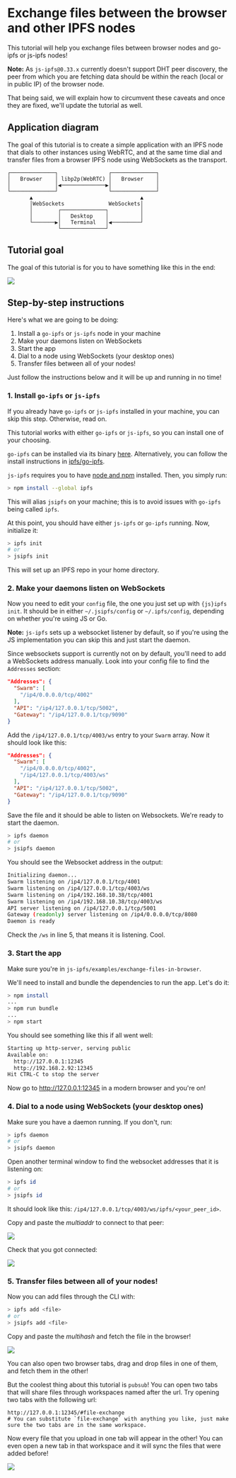 # Exchange files between the browser and other IPFS nodes

This tutorial will help you exchange files between browser nodes and go-ipfs or js-ipfs nodes!

**Note:** As `js-ipfs@0.33.x` currently doesn't support DHT peer discovery, the peer from which you are fetching data should be within the reach (local or in public IP) of the browser node.

That being said, we will explain how to circumvent these caveats and once they are fixed, we'll update the tutorial as well.

## Application diagram

The goal of this tutorial is to create a simple application with an IPFS node that dials to other instances using WebRTC, and at the same time dial and transfer files from a browser IPFS node using WebSockets as the transport.

```
┌──────────────┐                ┌──────────────┐
│   Browser    │ libp2p(WebRTC) │   Browser    │
│              │◀──────────────▶│              │
└──────────────┘                └──────────────┘
       ▲                                  ▲
       │WebSockets              WebSockets│
       │        ┌──────────────┐          │
       │        │   Desktop    │          │
       └───────▶│   Terminal   │◀─────────┘
                └──────────────┘
```

## Tutorial goal

The goal of this tutorial is for you to have something like this in the end:

![](img/goal.png)

## Step-by-step instructions

Here's what we are going to be doing:

1. Install a `go-ipfs` or `js-ipfs` node in your machine
2. Make your daemons listen on WebSockets
3. Start the app
4. Dial to a node using WebSockets (your desktop ones)
5. Transfer files between all of your nodes!

Just follow the instructions below and it will be up and running in no time!

### 1. Install `go-ipfs` or `js-ipfs`

If you already have `go-ipfs` or `js-ipfs` installed in your machine, you can skip this step. Otherwise, read on.

This tutorial works with either `go-ipfs` or `js-ipfs`, so you can install one of your choosing.

`go-ipfs` can be installed via its binary [here](https://ipfs.io/ipns/dist.ipfs.io/#go-ipfs). Alternatively, you can follow the install instructions in [ipfs/go-ipfs](https://github.com/ipfs/go-ipfs#install).

`js-ipfs` requires you to have [node and npm](https://www.npmjs.com/get-npm) installed. Then, you simply run:

```sh
> npm install --global ipfs
```

This will alias `jsipfs` on your machine; this is to avoid issues with `go-ipfs` being called `ipfs`.

At this point, you should have either `js-ipfs` or `go-ipfs` running. Now, initialize it:

```sh
> ipfs init
# or
> jsipfs init
```

This will set up an IPFS repo in your home directory.

### 2. Make your daemons listen on WebSockets

Now you need to edit your `config` file, the one you just set up with `{js}ipfs init`. It should be in either `~/.jsipfs/config` or `~/.ipfs/config`, depending on whether you're using JS or Go.

**Note:** `js-ipfs` sets up a websocket listener by default, so if you're using the JS implementation you can skip this and just start the daemon.

Since websockets support is currently not on by default, you'll need to add a WebSockets address manually. Look into your config file to find the `Addresses` section:

```json
"Addresses": {
  "Swarm": [
    "/ip4/0.0.0.0/tcp/4002"
  ],
  "API": "/ip4/127.0.0.1/tcp/5002",
  "Gateway": "/ip4/127.0.0.1/tcp/9090"
}
```

Add the `/ip4/127.0.0.1/tcp/4003/ws` entry to your `Swarm` array. Now it should look like this:

```json
"Addresses": {
  "Swarm": [
    "/ip4/0.0.0.0/tcp/4002",
    "/ip4/127.0.0.1/tcp/4003/ws"
  ],
  "API": "/ip4/127.0.0.1/tcp/5002",
  "Gateway": "/ip4/127.0.0.1/tcp/9090"
}
```

Save the file and it should be able to listen on Websockets. We're ready to start the daemon.

```sh
> ipfs daemon
# or
> jsipfs daemon
```

You should see the Websocket address in the output:

```sh
Initializing daemon...
Swarm listening on /ip4/127.0.0.1/tcp/4001
Swarm listening on /ip4/127.0.0.1/tcp/4003/ws
Swarm listening on /ip4/192.168.10.38/tcp/4001
Swarm listening on /ip4/192.168.10.38/tcp/4003/ws
API server listening on /ip4/127.0.0.1/tcp/5001
Gateway (readonly) server listening on /ip4/0.0.0.0/tcp/8080
Daemon is ready
```

Check the `/ws` in line 5, that means it is listening. Cool.

### 3. Start the app

Make sure you're in `js-ipfs/examples/exchange-files-in-browser`.

We'll need to install and bundle the dependencies to run the app. Let's do it:

```sh
> npm install
...
> npm run bundle
...
> npm start
```

You should see something like this if all went well:

```sh
Starting up http-server, serving public
Available on:
  http://127.0.0.1:12345
  http://192.168.2.92:12345
Hit CTRL-C to stop the server
```

Now go to http://127.0.0.1:12345 in a modern browser and you're on!

### 4. Dial to a node using WebSockets (your desktop ones)

Make sure you have a daemon running. If you don't, run:

```sh
> ipfs daemon
# or
> jsipfs daemon
```

Open another terminal window to find the websocket addresses that it is listening on:

```sh
> ipfs id
# or
> jsipfs id
```

It should look like this: `/ip4/127.0.0.1/tcp/4003/ws/ipfs/<your_peer_id>`.

Copy and paste the *multiaddr* to connect to that peer:

![](img/connect-1.png)

Check that you got connected:

![](img/connect-2.png)

### 5. Transfer files between all of your nodes!

Now you can add files through the CLI with:

```sh
> ipfs add <file>
# or
> jsipfs add <file>
```

Copy and paste the *multihash* and fetch the file in the browser!

![](img/fetch.png)

You can also open two browser tabs, drag and drop files in one of them, and fetch them in the other!

But the coolest thing about this tutorial is `pubsub`! You can open two tabs that will share files through workspaces named after the url. Try opening two tabs with the following url:

```
http://127.0.0.1:12345/#file-exchange
# You can substitute `file-exchange` with anything you like, just make sure the two tabs are in the same workspace.
```

Now every file that you upload in one tab will appear in the other! You can even open a new tab in that workspace and it will sync the files that were added before!

![](img/pubsub.png)
